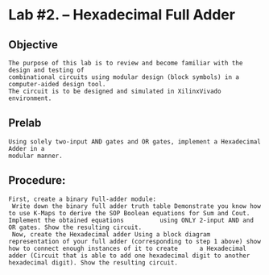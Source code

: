 # Lab #2. – Hexadecimal Full Adder

## Objective 
    The purpose of this lab is to review and become familiar with the design and testing of 
    combinational circuits using modular design (block symbols) in a computer-aided design tool. 
    The circuit is to be designed and simulated in XilinxVivado environment.

## Prelab 
    Using solely two-input AND gates and OR gates, implement a Hexadecimal Adder in a 
    modular manner.
## Procedure:
    First, create a binary Full-adder module: 
     Write down the binary full adder truth table Demonstrate you know how to use K-Maps to derive the SOP Boolean equations for Sum and Cout. Implement the obtained equations          using ONLY 2-input AND and OR gates. Show the resulting circuit. 
     Now, create the Hexadecimal adder Using a block diagram representation of your full adder (corresponding to step 1 above) show how to connect enough instances of it to create      a Hexadecimal adder (Circuit that is able to add one hexadecimal digit to another hexadecimal digit). Show the resulting circuit.
